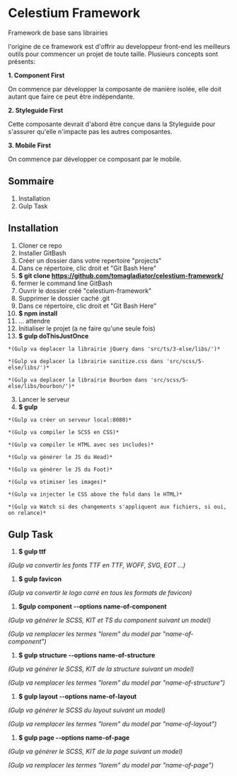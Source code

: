 # Celestium Framework
Framework de base sans librairies

l'origine de ce framework est d'offrir au developpeur front-end les meilleurs outils pour commencer un projet de toute taille.
Plusieurs concepts sont présents:

**1. Component First**

On commence par développer la composante de manière isolée, elle doit autant que faire ce peut être indépendante.

**2. Styleguide First**

Cette composante devrait d'abord être conçue dans la Styleguide pour s'assurer qu'elle n'impacte pas les autres composantes.

**3. Mobile First**

On commence par développer ce composant par le mobile.

## Sommaire
1. Installation
2. Gulp Task

## Installation
1. Cloner ce repo
  1.  Installer GitBash
  2.  Créer un dossier dans votre repertoire "projects"
  3.  Dans ce répertoire, clic droit et "Git Bash Here"
  4.  **$ git clone https://github.com/tomagladiator/celestium-framework/**
  5.  fermer le command line GitBash
  6.  Ouvrir le dossier créé "celestium-framework"
  7.  Supprimer le dossier caché .git
  8.  Dans ce répertoire, clic droit et "Git Bash Here"
  9.  **$ npm install**
  10.  ... attendre
2. Initialiser le projet (a ne faire qu'une seule fois)
  1. **$ gulp doThisJustOnce**

    *(Gulp va deplacer la librairie jQuery dans 'src/ts/3-else/libs/')*

    *(Gulp va deplacer la librairie sanitize.css dans 'src/scss/5-else/libs/')*

    *(Gulp va deplacer la librairie Bourbon dans 'src/scss/5-else/libs/bourbon/')*
3. Lancer le serveur
  1. **$ gulp**

    *(Gulp va créer un serveur local:8080)*

    *(Gulp va compiler le SCSS en CSS)*

    *(Gulp va compiler le HTML avec ses includes)*

    *(Gulp va générer le JS du Head)*

    *(Gulp va générer le JS du Foot)*

    *(Gulp va otimiser les images)*

    *(Gulp va injecter le CSS above the fold dans le HTML)*

    *(Gulp va Watch si des changements s'appliquent aux fichiers, si oui, on relance)*

## Gulp Task
1. **$ gulp ttf**

  *(Gulp va convertir les fonts TTF en TTF, WOFF, SVG, EOT ...)*

1. **$ gulp favicon**

  *(Gulp va convertir le logo carré en tous les formats de favicon)*

1. **$gulp component --options name-of-component**

  *(Gulp va générer le SCSS, KIT et TS du component suivant un model)*

  *(Gulp va remplacer les termes "lorem" du model par "name-of-component")*

1. **$ gulp structure --options name-of-structure**

  *(Gulp va générer le SCSS, KIT de la structure suivant un model)*

  *(Gulp va remplacer les termes "lorem" du model par "name-of-structure")*

1. **$ gulp layout --options name-of-layout**

  *(Gulp va générer le SCSS du layout suivant un model)*

  *(Gulp va remplacer les termes "lorem" du model par "name-of-layout")*

1. **$ gulp page --options name-of-page**

  *(Gulp va générer le SCSS, KIT de la page suivant un model)*

  *(Gulp va remplacer les termes "lorem" du model par "name-of-page")*

